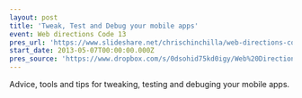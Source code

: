 ```yaml
---
layout: post
title: 'Tweak, Test and Debug your mobile apps'
event: Web directions Code 13
pres_url: 'https://www.slideshare.net/chrischinchilla/web-directions-code'
start_date: 2013-05-07T00:00:00.000Z
pres_source: 'https://www.dropbox.com/s/0dsohid75kd0igy/Web%20Directions%20Code.pptx?dl=0'
---
```


Advice, tools and tips for tweaking, testing and debuging your mobile apps.

